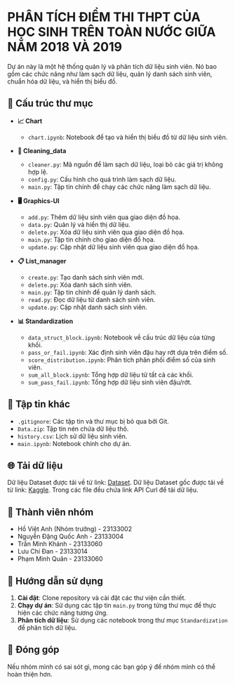 # PHÂN TÍCH ĐIỂM THI THPT CỦA HỌC SINH TRÊN TOÀN NƯỚC GIỮA NĂM 2018 VÀ 2019

Dự án này là một hệ thống quản lý và phân tích dữ liệu sinh viên. Nó bao gồm các chức năng như làm sạch dữ liệu, quản lý danh sách sinh viên, chuẩn hóa dữ liệu, và hiển thị biểu đồ.

## 📁 Cấu trúc thư mục

- **📈 Chart**

  - `chart.ipynb`: Notebook để tạo và hiển thị biểu đồ từ dữ liệu sinh viên.
- **🧹 Cleaning_data**

  - `cleaner.py`: Mã nguồn để làm sạch dữ liệu, loại bỏ các giá trị không hợp lệ.
  - `config.py`: Cấu hình cho quá trình làm sạch dữ liệu.
  - `main.py`: Tập tin chính để chạy các chức năng làm sạch dữ liệu.
- **🖥️ Graphics-UI**

  - `add.py`: Thêm dữ liệu sinh viên qua giao diện đồ họa.
  - `data.py`: Quản lý và hiển thị dữ liệu.
  - `delete.py`: Xóa dữ liệu sinh viên qua giao diện đồ họa.
  - `main.py`: Tập tin chính cho giao diện đồ họa.
  - `update.py`: Cập nhật dữ liệu sinh viên qua giao diện đồ họa.
- **📋 List_manager**

  - `create.py`: Tạo danh sách sinh viên mới.
  - `delete.py`: Xóa danh sách sinh viên.
  - `main.py`: Tập tin chính để quản lý danh sách.
  - `read.py`: Đọc dữ liệu từ danh sách sinh viên.
  - `update.py`: Cập nhật danh sách sinh viên.
- **📊 Standardization**

  - `data_struct_block.ipynb`: Notebook về cấu trúc dữ liệu của từng khối.
  - `pass_or_fail.ipynb`: Xác định sinh viên đậu hay rớt dựa trên điểm số.
  - `score_distribution.ipynb`: Phân tích phân phối điểm số của sinh viên.
  - `sum_all_block.ipynb`: Tổng hợp dữ liệu từ tất cả các khối.
  - `sum_pass_fail.ipynb`: Tổng hợp dữ liệu sinh viên đậu/rớt.

## 📄 Tập tin khác

- `.gitignore`: Các tập tin và thư mục bị bỏ qua bởi Git.
- `Data.zip`: Tập tin nén chứa dữ liệu thô.
- `history.csv`: Lịch sử dữ liệu sinh viên.
- `main.ipynb`: Notebook chính cho dự án.

## 🌐 Tải dữ liệu

Dữ liệu Dataset được tải về từ link: [Dataset](https://andyanh.id.vn/index.php/s/R87b2JJT96ZiysQ).
Dữ liệu Dataset gốc được tải về từ link: [Kaggle](https://www.kaggle.com/datasets/phuc16102001/vietnam-highschool-exam-2017-to-2021).
Trong các file đều chứa link API Curl để tải dữ liệu.

## 👥 Thành viên nhóm

- Hồ Việt Anh (Nhóm trưởng) - 23133002
- Nguyễn Đặng Quốc Anh - 23133004
- Trần Minh Khánh - 23133060
- Lưu Chí Đan - 23133014
- Phạm Minh Quân - 23133060

## 🚀 Hướng dẫn sử dụng

1. **Cài đặt**: Clone repository và cài đặt các thư viện cần thiết.
2. **Chạy dự án**: Sử dụng các tập tin `main.py` trong từng thư mục để thực hiện các chức năng tương ứng.
3. **Phân tích dữ liệu**: Sử dụng các notebook trong thư mục `Standardization` để phân tích dữ liệu.

## 🤝 Đóng góp

Nếu nhóm mình có sai sót gì, mong các bạn góp ý để nhóm mình có thể hoàn thiện hơn.
